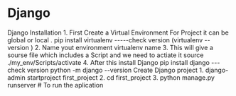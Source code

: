 # Django
Django Installation
    1. First Create a Virtual Environment For Project it can be global or local . 
            pip install virtualenv
            -----check version (virtualenv --version )
    2. Name yout environment 
            virtualenv name
    3. This will give a sourse file which includes a Script and we need to actiate it 
            source ./my_env/Scripts/activate
    4. After this install Django
            pip install django
            --- check version python -m django --version
Create Django project
    1. django-admin startproject first_project
    2. cd first_project
    3. python manage.py runserver # To run the aplication
